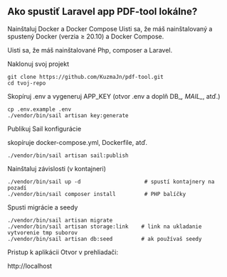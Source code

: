 ## Ako spustiť Laravel app PDF-tool lokálne?

Nainštaluj Docker a Docker Compose
Uisti sa, že máš nainštalovaný a spustený Docker (verzia ≥ 20.10) a Docker Compose.

Uisti sa, že máš nainštalované Php, composer a Laravel.

Naklonuj svoj projekt
```
git clone https://github.com/KuzmaJn/pdf-tool.git
cd tvoj-repo
```

Skopíruj .env a vygeneruj APP_KEY
(otvor .env a doplň DB_*, MAIL_*, atď.)

```
cp .env.example .env
./vendor/bin/sail artisan key:generate
```
Publikuj Sail konfigurácie

skopíruje docker-compose.yml, Dockerfile, atď.
```
./vendor/bin/sail artisan sail:publish
```
Nainštaluj závislosti
(v kontajneri)
```
./vendor/bin/sail up -d                    # spustí kontajnery na pozadí
./vendor/bin/sail composer install         # PHP balíčky
```
Spusti migrácie a seedy
```
./vendor/bin/sail artisan migrate
./vendor/bin/sail artisan storage:link    # link na ukladanie vytvorenie tmp suborov
./vendor/bin/sail artisan db:seed         # ak používaš seedy
```

Pristup k aplikácii
Otvor v prehliadači:

http://localhost
